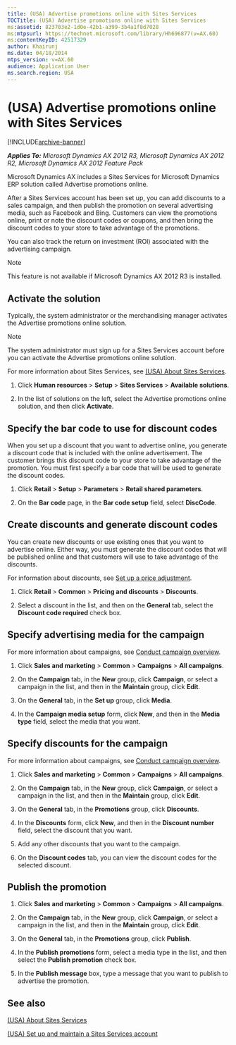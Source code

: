 ```yaml
---
title: (USA) Advertise promotions online with Sites Services
TOCTitle: (USA) Advertise promotions online with Sites Services
ms:assetid: 823703e2-1d0e-42b1-a399-3b4a1f8d7028
ms:mtpsurl: https://technet.microsoft.com/library/Hh696877(v=AX.60)
ms:contentKeyID: 42517329
author: Khairunj
ms.date: 04/18/2014
mtps_version: v=AX.60
audience: Application User
ms.search.region: USA
---
```


# (USA) Advertise promotions online with Sites Services 


[!INCLUDE[archive-banner](includes/archive-banner.md)]


_**Applies To:** Microsoft Dynamics AX 2012 R3, Microsoft Dynamics AX 2012 R2, Microsoft Dynamics AX 2012 Feature Pack_

Microsoft Dynamics AX includes a Sites Services for Microsoft Dynamics ERP solution called Advertise promotions online.

After a Sites Services account has been set up, you can add discounts to a sales campaign, and then publish the promotion on several advertising media, such as Facebook and Bing. Customers can view the promotions online, print or note the discount codes or coupons, and then bring the discount codes to your store to take advantage of the promotions.

You can also track the return on investment (ROI) associated with the advertising campaign.


> [!NOTE]
> <P>This feature is not available if Microsoft Dynamics AX 2012 R3 is installed.</P>



## Activate the solution

Typically, the system administrator or the merchandising manager activates the Advertise promotions online solution.


> [!NOTE]
> <P>The system administrator must sign up for a Sites Services account before you can activate the Advertise promotions online solution.</P>
> <P>For more information about Sites Services, see <A href="usa-about-sites-services.md">(USA) About Sites Services</A>.</P>



1.  Click **Human resources** \> **Setup** \> **Sites Services** \> **Available solutions**.

2.  In the list of solutions on the left, select the Advertise promotions online solution, and then click **Activate**.

## Specify the bar code to use for discount codes

When you set up a discount that you want to advertise online, you generate a discount code that is included with the online advertisement. The customer brings this discount code to your store to take advantage of the promotion. You must first specify a bar code that will be used to generate the discount codes.

1.  Click **Retail** \> **Setup** \> **Parameters** \> **Retail shared parameters**.

2.  On the **Bar code** page, in the **Bar code setup** field, select **DiscCode**.

## Create discounts and generate discount codes

You can create new discounts or use existing ones that you want to advertise online. Either way, you must generate the discount codes that will be published online and that customers will use to take advantage of the discounts.

For information about discounts, see [Set up a price adjustment](set-up-a-price-adjustment.md).

1.  Click **Retail** \> **Common** \> **Pricing and discounts** \> **Discounts**.

2.  Select a discount in the list, and then on the **General** tab, select the **Discount code required** check box.

## Specify advertising media for the campaign

For more information about campaigns, see [Conduct campaign overview](conduct-campaign-overview.md).

1.  Click **Sales and marketing** \> **Common** \> **Campaigns** \> **All campaigns**.

2.  On the **Campaign** tab, in the **New** group, click **Campaign**, or select a campaign in the list, and then in the **Maintain** group, click **Edit**.

3.  On the **General** tab, in the **Set up** group, click **Media**.

4.  In the **Campaign media setup** form, click **New**, and then in the **Media type** field, select the media that you want.

## Specify discounts for the campaign

For more information about campaigns, see [Conduct campaign overview](conduct-campaign-overview.md).

1.  Click **Sales and marketing** \> **Common** \> **Campaigns** \> **All campaigns**.

2.  On the **Campaign** tab, in the **New** group, click **Campaign**, or select a campaign in the list, and then in the **Maintain** group, click **Edit**.

3.  On the **General** tab, in the **Promotions** group, click **Discounts**.

4.  In the **Discounts** form, click **New**, and then in the **Discount number** field, select the discount that you want.

5.  Add any other discounts that you want to the campaign.

6.  On the **Discount codes** tab, you can view the discount codes for the selected discount.

## Publish the promotion

1.  Click **Sales and marketing** \> **Common** \> **Campaigns** \> **All campaigns**.

2.  On the **Campaign** tab, in the **New** group, click **Campaign**, or select a campaign in the list, and then in the **Maintain** group, click **Edit**.

3.  On the **General** tab, in the **Promotions** group, click **Publish**.

4.  In the **Publish promotions** form, select a media type in the list, and then select the **Publish promotion** check box.

5.  In the **Publish message** box, type a message that you want to publish to advertise the promotion.

## See also

[(USA) About Sites Services](usa-about-sites-services.md)

[(USA) Set up and maintain a Sites Services account](usa-set-up-and-maintain-a-sites-services-account.md)

  


